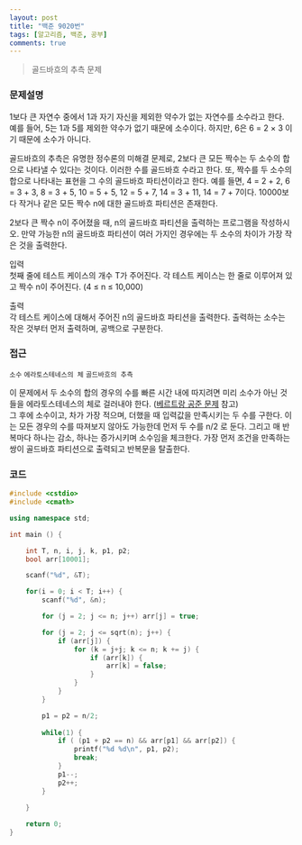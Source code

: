 ```yaml
---
layout: post
title: "백준 9020번"
tags: [알고리즘, 백준, 공부]
comments: true
---
```


> 골드바흐의 추측 문제  

### 문제설명  
1보다 큰 자연수 중에서  1과 자기 자신을 제외한 약수가 없는 자연수를 소수라고 한다. 예를 들어, 5는 1과 5를 제외한 약수가 없기 때문에 소수이다. 하지만, 6은 6 = 2 × 3 이기 때문에 소수가 아니다.  

골드바흐의 추측은 유명한 정수론의 미해결 문제로, 2보다 큰 모든 짝수는 두 소수의 합으로 나타낼 수 있다는 것이다. 이러한 수를 골드바흐 수라고 한다. 또, 짝수를 두 소수의 합으로 나타내는 표현을 그 수의 골드바흐 파티션이라고 한다. 예를 들면, 4 = 2 + 2, 6 = 3 + 3, 8 = 3 + 5, 10 = 5 + 5, 12 = 5 + 7, 14 = 3 + 11, 14 = 7 + 7이다. 10000보다 작거나 같은 모든 짝수 n에 대한 골드바흐 파티션은 존재한다.  

2보다 큰 짝수 n이 주어졌을 때, n의 골드바흐 파티션을 출력하는 프로그램을 작성하시오. 만약 가능한 n의 골드바흐 파티션이 여러 가지인 경우에는 두 소수의 차이가 가장 작은 것을 출력한다.  

입력  
첫째 줄에 테스트 케이스의 개수 T가 주어진다. 각 테스트 케이스는 한 줄로 이루어져 있고 짝수 n이 주어진다. (4 ≤ n ≤ 10,000)  

출력  
각 테스트 케이스에 대해서 주어진 n의 골드바흐 파티션을 출력한다. 출력하는 소수는 작은 것부터 먼저 출력하며, 공백으로 구분한다.  

### 접근  
`소수` `에라토스테네스의 체` `골드바흐의 추측`  

이 문제에서 두 소수의 합의 경우의 수를 빠른 시간 내에 따지려면 미리 소수가 아닌 것들을 에라토스테네스의 체로 걸러내야 한다. ([베르트랑 공준 문제](https://sihyungyou.github.io/baekjoon-4948/) 참고)  
그 후에 소수이고, 차가 가장 적으며, 더했을 때 입력값을 만족시키는 두 수를 구한다. 이는 모든 경우의 수를 따져보지 않아도 가능한데 먼저 두 수를 n/2 로 둔다. 그리고 매 반복마다 하나는 감소, 하나는 증가시키며 소수임을 체크한다. 가장 먼저 조건을 만족하는 쌍이 골드바흐 파티션으로 출력되고 반복문을 탈출한다.  

### 코드  
~~~c++
#include <cstdio>
#include <cmath>

using namespace std;

int main () {

    int T, n, i, j, k, p1, p2;
    bool arr[10001];

    scanf("%d", &T);

    for(i = 0; i < T; i++) {
        scanf("%d", &n);

        for (j = 2; j <= n; j++) arr[j] = true;

        for (j = 2; j <= sqrt(n); j++) {
            if (arr[j]) {
                for (k = j+j; k <= n; k += j) {
                    if (arr[k]) {
                        arr[k] = false;
                    }
                }
            }
        }

        p1 = p2 = n/2;
        
        while(1) {
            if ( (p1 + p2 == n) && arr[p1] && arr[p2]) {
                printf("%d %d\n", p1, p2);
                break;
            }
            p1--;
            p2++;
        }

    }
    
    return 0;
}
~~~